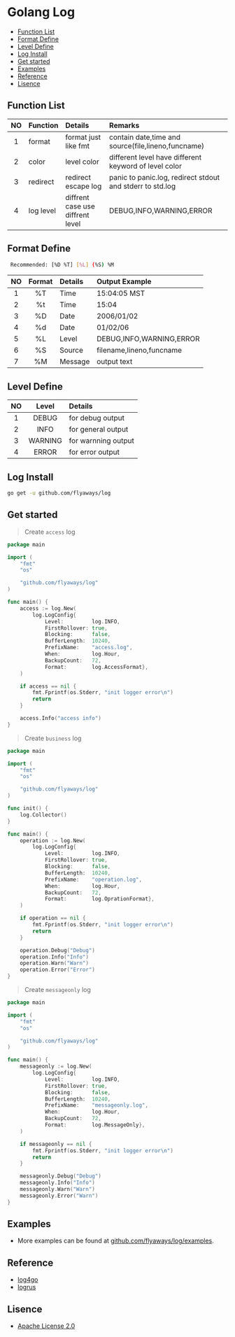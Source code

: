 Golang Log
=============================

<!-- TOC -->

- [Function List](#function-list)
- [Format Define](#format-define)
- [Level Define](#level-define)
- [Log Install](#log-install)
- [Get started](#get-started)
- [Examples](#examples)
- [Reference](#reference)
- [Lisence](#lisence)

<!-- /TOC -->

## Function List

| NO | Function | Details | Remarks|
| :-: | :- | :- |  :- |
| 1 | format| format just like fmt | contain date,time and source(file,lineno,funcname) |
| 2 | color | level color | different level have different keyword of level color|
| 3 | redirect | redirect escape log | panic to panic.log, redirect stdout and stderr to std.log|
| 4 | log level | diffrent case use diffrent level | DEBUG,INFO,WARNING,ERROR|

## Format Define

```bash
 Recommended: [%D %T] [%L] (%S) %M
```

| NO | Format | Details | Output Example|
| :-: | :-: | :- |  :- |
| 1 | %T | Time | 15:04:05 MST |
| 2 | %t | Time | 15:04|
| 3 | %D | Date | 2006/01/02 |
| 4 | %d | Date | 01/02/06 |
| 5 | %L | Level |DEBUG,INFO,WARNING,ERROR|
| 6 | %S | Source | filename,lineno,funcname |
| 7 | %M | Message | output text|

## Level Define

| NO | Level | Details |
| :-: | :-: | :- |
| 1 |DEBUG   | for debug output    |
| 2 |INFO    | for general output  |
| 3 |WARNING | for warnning output |
| 4 |ERROR   | for error output    |

## Log Install

```bash
go get -u github.com/flyaways/log
```

## Get started

> Create `access` log

```go
package main

import (
	"fmt"
	"os"

	"github.com/flyaways/log"
)

func main() {
	access := log.New(
		log.LogConfig{
			Level:         log.INFO,
			FirstRollover: true,
			Blocking:      false,
			BufferLength:  10240,
			PrefixName:    "access.log",
			When:          log.Hour,
			BackupCount:   72,
			Format:        log.AccessFormat},
	)

	if access == nil {
		fmt.Fprintf(os.Stderr, "init logger error\n")
		return
	}

	access.Info("access info")
}
```

> Create `business` log

```go
package main

import (
	"fmt"
	"os"

	"github.com/flyaways/log"
)

func init() {
	log.Collector()
}

func main() {
	operation := log.New(
		log.LogConfig{
			Level:         log.INFO,
			FirstRollover: true,
			Blocking:      false,
			BufferLength:  10240,
			PrefixName:    "operation.log",
			When:          log.Hour,
			BackupCount:   72,
			Format:        log.OprationFormat},
	)

	if operation == nil {
		fmt.Fprintf(os.Stderr, "init logger error\n")
		return
	}

	operation.Debug("Debug")
	operation.Info("Info")
	operation.Warn("Warn")
	operation.Error("Error")
}
```

> Create `messageonly` log

```go
package main

import (
	"fmt"
	"os"

	"github.com/flyaways/log"
)

func main() {
	messageonly := log.New(
		log.LogConfig{
			Level:         log.INFO,
			FirstRollover: true,
			Blocking:      false,
			BufferLength:  10240,
			PrefixName:    "messageonly.log",
			When:          log.Hour,
			BackupCount:   72,
			Format:        log.MessageOnly},
	)

	if messageonly == nil {
		fmt.Fprintf(os.Stderr, "init logger error\n")
		return
	}

	messageonly.Debug("Debug")
	messageonly.Info("Info")
	messageonly.Warn("Warn")
	messageonly.Error("Warn")
}
```

## Examples

* More examples can be found at [github.com/flyaways/log/examples](https://github.com/flyaways/log/tree/master/examples).

## Reference

* [log4go](https://github.com/alecthomas/log4go)
* [logrus](https://github.com/sirupsen/logrus)

## Lisence

* [Apache License 2.0](https://raw.githubusercontent.com/flyaways/log/master/LICENSE)
